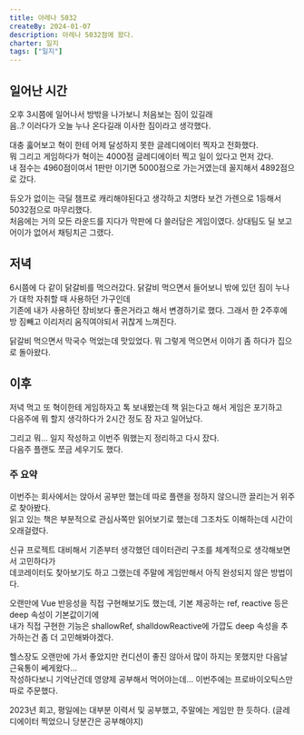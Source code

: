 ```yaml
---
title: 아레나 5032
createBy: 2024-01-07
description: 아레나 5032점에 왔다.
charter: 일지
tags: ["일지"]
---
```


## 일어난 시간

오후 3시쯤에 일어나서 방밖을 나가보니 처음보는 짐이 있길래  
음..? 이러다가 오늘 누나 온다길래 이사한 짐이라고 생각했다.

대충 훓어보고 혁이 한테 어제 달성하지 못한 글레디에이터 찍자고 전화했다.  
뭐 그리고 게임하다가 혁이는 4000점 글레디에이터 찍고 일이 있다고 먼저 갔다.  
내 점수는 4960점이여서 1판만 이기면 5000점으로 가는거였는데 꼴지해서 4892점으로 갔다.

듀오가 없이는 극딜 챔프로 캐리해야된다고 생각하고 치명타 보건 가렌으로 1등해서 5032점으로 마무리했다.  
처음에는 거의 모든 라운드를 지다가 막판에 다 쓸러담은 게임이였다. 상대팀도 딜 보고 어이가 없어서 채팅치곤 그랬다.

## 저녁

6시쯤에 다 같이 닭갈비를 먹으러갔다. 닭갈비 먹으면서 들어보니 밖에 있던 짐이 누나가 대학 자취할 때 사용하던 가구인데  
기존에 내가 사용하던 장비보다 좋은거라고 해서 변경하기로 했다. 그래서 한 2주후에 방 짐빼고 이리저리 움직여야되서 귀찮게 느껴진다.

닭갈비 먹으면서 막국수 먹었는데 맛있었다. 뭐 그렇게 먹으면서 이야기 좀 하다가 집으로 돌아왔다.

## 이후

저녁 먹고 또 혁이한테 게임하자고 톡 보내봤는데 책 읽는다고 해서 게임은 포기하고  
다음주에 뭐 할지 생각하다가 2시간 정도 잠 자고 일어났다.

그리고 뭐... 일지 작성하고 이번주 뭐했는지 정리하고 다시 잤다.  
다음주 플랜도 쪼금 세우기도 했다.

### 주 요약

이번주는 회사에서는 앉아서 공부만 했는데 따로 플랜을 정하지 않으니깐 끌리는거 위주로 찾아봤다.  
읽고 있는 책은 부분적으로 관심사쪽만 읽어보기로 했는데 그조차도 이해하는데 시간이 오래걸렸다.

신규 프로젝트 대비해서 기존부터 생각했던 데이터관리 구조를 체계적으로 생각해보면서 고민하다가  
데코레이터도 찾아보기도 하고 그랬는데 주말에 게임만해서 아직 완성되지 않은 방법이다.

오랜만에 Vue 반응성을 직접 구현해보기도 했는데, 기본 제공하는 ref, reactive 등은 deep 속성이 기본값이기에  
내가 직접 구현한 기능은 shallowRef, shalldowReactive에 가깝도 deep 속성을 추가하는건 좀 더 고민해봐야겠다.

헬스장도 오랜만에 가서 좋았지만 컨디션이 좋진 않아서 많이 하지는 못했지만 다음날 근육통이 쎄게왔다...  
작성하다보니 기억난건데 영양제 공부해서 먹어야는데... 이번주에는 프로바이오틱스만 따로 주문했다.

2023년 회고, 평일에는 대부분 이력서 및 공부했고, 주말에는 게임만 한 듯하다. (글레디에이터 찍었으니 당분간은 공부해야지)
